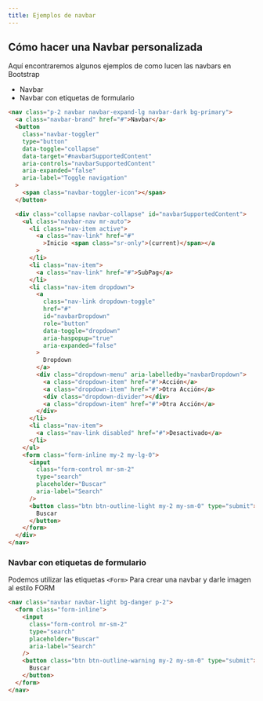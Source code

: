```yaml
---
title: Ejemplos de navbar
---
```


## Cómo hacer una Navbar personalizada

Aquí encontraremos algunos ejemplos de como lucen las navbars en Bootstrap

- Navbar
- Navbar con etiquetas de formulario

```html
<nav class="p-2 navbar navbar-expand-lg navbar-dark bg-primary">
  <a class="navbar-brand" href="#">Navbar</a>
  <button
    class="navbar-toggler"
    type="button"
    data-toggle="collapse"
    data-target="#navbarSupportedContent"
    aria-controls="navbarSupportedContent"
    aria-expanded="false"
    aria-label="Toggle navigation"
  >
    <span class="navbar-toggler-icon"></span>
  </button>

  <div class="collapse navbar-collapse" id="navbarSupportedContent">
    <ul class="navbar-nav mr-auto">
      <li class="nav-item active">
        <a class="nav-link" href="#"
          >Inicio <span class="sr-only">(current)</span></a
        >
      </li>
      <li class="nav-item">
        <a class="nav-link" href="#">SubPag</a>
      </li>
      <li class="nav-item dropdown">
        <a
          class="nav-link dropdown-toggle"
          href="#"
          id="navbarDropdown"
          role="button"
          data-toggle="dropdown"
          aria-haspopup="true"
          aria-expanded="false"
        >
          Dropdown
        </a>
        <div class="dropdown-menu" aria-labelledby="navbarDropdown">
          <a class="dropdown-item" href="#">Acción</a>
          <a class="dropdown-item" href="#">Otra Acción</a>
          <div class="dropdown-divider"></div>
          <a class="dropdown-item" href="#">Otra Acción</a>
        </div>
      </li>
      <li class="nav-item">
        <a class="nav-link disabled" href="#">Desactivado</a>
      </li>
    </ul>
    <form class="form-inline my-2 my-lg-0">
      <input
        class="form-control mr-sm-2"
        type="search"
        placeholder="Buscar"
        aria-label="Search"
      />
      <button class="btn btn-outline-light my-2 my-sm-0" type="submit">
        Buscar
      </button>
    </form>
  </div>
</nav>
```

<navbarEjemplos></navbarEjemplos>

### Navbar con etiquetas de formulario

Podemos utilizar las etiquetas `<Form>` Para crear una navbar y darle imagen al estilo FORM

```html
<nav class="navbar navbar-light bg-danger p-2">
  <form class="form-inline">
    <input
      class="form-control mr-sm-2"
      type="search"
      placeholder="Buscar"
      aria-label="Search"
    />
    <button class="btn btn-outline-warning my-2 my-sm-0" type="submit">
      Buscar
    </button>
  </form>
</nav>
```

<navbarEjemplo1></navbarEjemplo1>
